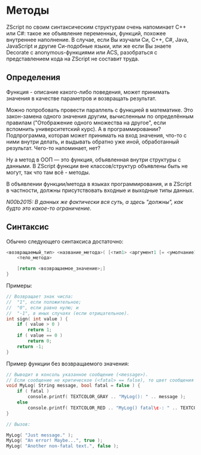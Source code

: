 # Методы

ZScript по своим синтаксическим структурам очень напоминает C++ или C#: такое же объявление переменных, функций, похожее внутреннее наполнение. В случае, если Вы изучали Си, C++, C#, Java, JavaScript и другие Си-подобные языки, или же если Вы знаете Decorate с anonymous-функциями или ACS, разобраться с представлением кода на ZScript не составит труда.

## Определения

Функция - описание какого-либо поведения, может принимать значения в качестве параметров и возвращать результат.

Можно попробовать провести параллель с функцией в математике. Это закон-замена одного значения другим, вычисленным по определённым правилам ("Отображение одного множества на другое", если вспомнить университетский курс). А в программировании? Подпрограмма, которая может принимать на вход значения, что-то с ними внутри делать, и выдывать обратно уже иной, обработанный результат. Чего-то напоминает, нет?

Ну а метод в ООП — это функция, объявленная внутри структуры с данными. В ZScript функции вне классов/структур объявлены быть не могут, так что там всё - методы.

В объявлении функции/метода в языках программирования, и в ZScript в частности, должны присутствовать входные и выходные типы данных.

_N00b2015: В данных же фактически вся суть, а здесь "должны", как будто это какое-то ограничение._

## Синтаксис

Обычно следующего синтаксиса достаточно:

```C
<возвращаемый_тип> <название_метода>( [<тип1> <аргумент1 [= <умолчание1>]>[, <тип2> <аргумент2 [= <умолчание2>]>[...]]] ) {
	<тело_метода>

	[return <возвращаемое_значение>;]
}
```

Примеры:

```C
// Возвращает знак числа:
//  "1", если положительное;
//  "0", если равно нулю; и
//  "-1", в иных случаях (если отрицательное).
int sign( int value ) {
	if ( value > 0 )
		return 1;
	if ( value == 0 )
		return 0;
	return -1;
}
```

Пример функции без возвращаемого значения:

```CPP
// Выводит в консоль указанное сообщение (<message>).
// Если сообщение не критическое (<fatal> == false), то цвет сообщения будет серым, иначе - красно-жёлтым.
void MyLog( String message, bool fatal = false ) {
	if ( fatal )
		console.printf( TEXTCOLOR_GRAY .. "MyLog(): " .. message );
	else
		console.printf( TEXTCOLOR_RED .. "MyLog() fatal\c-: " .. TEXTCOLOR_FIRE .. message );
}

// Вызов:

MyLog( "Just message." );
MyLog( "An error! Maybe...", true );
MyLog( "Another non-fatal text.", false );
```
